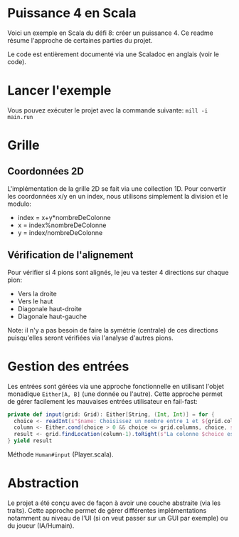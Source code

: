 # Puissance 4 en Scala

Voici un exemple en Scala du défi 8: créer un puissance 4. Ce readme résume l'approche de certaines parties du projet.

Le code est entièrement documenté via une Scaladoc en anglais (voir le code).

# Lancer l'exemple

Vous pouvez exécuter le projet avec la commande suivante: `mill -i main.run`

# Grille

## Coordonnées 2D

L'implémentation de la grille 2D se fait via une collection 1D. Pour convertir les coordonnées x/y en un index, nous
utilisons simplement la division et le modulo:

- index = x+y*nombreDeColonne
- x = index%nombreDeColonne
- y = index/nombreDeColonne

## Vérification de l'alignement

Pour vérifier si 4 pions sont alignés, le jeu va tester 4 directions sur chaque pion:

- Vers la droite
- Vers le haut
- Diagonale haut-droite
- Diagonale haut-gauche

Note: il n'y a pas besoin de faire la symétrie (centrale) de ces directions puisqu'elles seront vérifiées via l'analyse
d'autres pions.

# Gestion des entrées

Les entrées sont gérées via une approche fonctionnelle en utilisant l'objet monadique `Either[A, B]`
(une donnée ou l'autre). Cette approche permet de gérer facilement les mauvaises entrées utilisateur en fail-fast:
```scala
private def input(grid: Grid): Either[String, (Int, Int)] = for {
  choice <- readInt(s"$name: Choisissez un nombre entre 1 et ${grid.columns}", "Nombre invalide.")
  column <- Either.cond(choice > 0 && choice <= grid.columns, choice, s"La colonne $choice n'existe pas.")
  result <- grid.findLocation(column-1).toRight(s"La colonne $choice est pleine.")
} yield result
```

Méthode `Human#input` (Player.scala).

# Abstraction

Le projet a été conçu avec de façon à avoir une couche abstraite (via les traits).
Cette approche permet de gérer différentes implémentations notamment au niveau de l'UI
(si on veut passer sur un GUI par exemple) ou du joueur (IA/Humain).